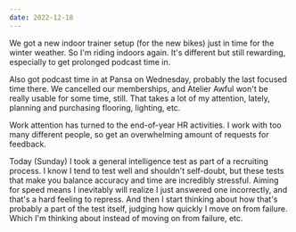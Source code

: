 ```yaml
---
date: 2022-12-18
---
```


We got a new indoor trainer setup (for the new bikes) just in time for the winter weather. So I'm riding indoors again. It's different but still rewarding, especially to get prolonged podcast time in.

Also got podcast time in at Pansa on Wednesday, probably the last focused time there. We cancelled our memberships, and Atelier Awful won't be really usable for some time, still. That takes a lot of my attention, lately, planning and purchasing flooring, lighting, etc.

Work attention has turned to the end-of-year HR activities. I work with too many different people, so get an overwhelming amount of requests for feedback.

Today (Sunday) I took a general intelligence test as part of a recruiting process. I know I tend to test well and shouldn't self-doubt, but these tests that make you balance accuracy and time are incredibly stressful. Aiming for speed means I inevitably will realize I just answered one incorrectly, and that's a hard feeling to repress. And then I start thinking about how that's probably a part of the test itself, judging how quickly I move on from failure. Which I'm thinking about instead of moving on from failure, etc.
